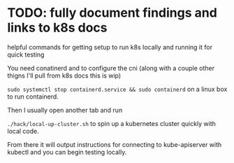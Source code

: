 # TODO: fully document findings and links to k8s docs

helpful commands for getting setup to run k8s locally and running it for quick testing

You need conatinerd and to configure the cni (along with a couple other thigns I'll pull from k8s docs this is wip)

`sudo systemctl stop containerd.service && sudo containerd` on a linux box to run containerd.

Then I usually open another tab and run 

`./hack/local-up-cluster.sh` to spin up a kubernetes cluster quickly with local code.

From there it will output instructions for connecting to kube-apiserver with kubectl and you can begin testing locally.


